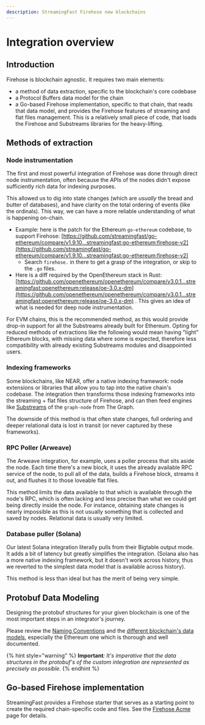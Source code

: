 ```yaml
---
description: StreamingFast Firehose new blockchains
---
```


# Integration overview

## Introduction

Firehose is blockchain agnostic. It requires two main elements:

* a method of data extraction, specific to the blockchain's core codebase
* a Protocol Buffers data model for the chain
* a Go-based Firehose implementation, specific to that chain, that reads that data model, and provides the Firehose features of streaming and flat files management. This is a relatively small piece of code, that loads the Firehose and Substreams libraries for the heavy-lifting.

## Methods of extraction

### Node instrumentation

The first and most powerful integration of Firehose was done through direct node instrumentation, often because the APIs of the nodes didn't expose sufficiently rich data for indexing purposes.

This allowed us to dig into state changes (which are _usually_ the bread and butter of databases), and have clarity on the total ordering of events (like the ordinals). This way, we can have a more reliable understanding of what is happening on-chain.

* Example: here is the patch for the Ethereum `go-ethereum` codebase, to support Firehose: [https://github.com/streamingfast/go-ethereum/compare/v1.9.10...streamingfast:go-ethereum:firehose-v2](https://github.com/streamingfast/go-ethereum/compare/v1.9.10...streamingfast:go-ethereum:firehose-v2)
  * Search `firehose.` in there to get a grasp of the integration, or skip to the `.go` files.
* Here is a diff required by the OpenEthereum stack in Rust: [https://github.com/openethereum/openethereum/compare/v3.0.1...streamingfast:openethereum:release/oe-3.0.x-dm](https://github.com/openethereum/openethereum/compare/v3.0.1...streamingfast:openethereum:release/oe-3.0.x-dm) . This gives an idea of what is needed for deep node instrumentation.

For EVM chains, this is the recommended method, as this would provide drop-in support for all the Substreams already built for Ethereum. Opting for reduced methods of extractions like the following would mean having "light" Ethereum blocks, with missing data where some is expected, therefore less compatibility with already existing Substreams modules and disappointed users.

### Indexing frameworks

Some blockchains, like NEAR, offer a native indexing framework: node extensions or libraries that allow you to tap into the native chain's codebase. The integration then transforms those indexing frameworks into the streaming + flat files structure of Firehose, and can then feed engines like [Substreams](http://localhost:5000/o/rLHDhggcHly9IAY4HRzU/s/erQrzMtqELZRGAdugCR2/) of the `graph-node` from The Graph.

The downside of this method is that often state changes, full ordering and deeper relational data is lost in transit (or never captured by these frameworks).

### RPC Poller (Arweave)

The Arweave integration, for example, uses a poller process that sits aside the node. Each time there's a new block, it uses the already available RPC service of the node, to pull all of the data,  builds a Firehose block, streams it out, and flushes it to those loveable flat files.

This method limits the data available to that which is available through the node's RPC, which is often lacking and less precise than what we could get being directly inside the node. For instance, obtaining state changes is nearly impossible as this is not usually something that is collected and saved by nodes. Relational data is usually very limited.

### Database puller (Solana)

Our latest Solana integration literally pulls from their Bigtable output mode. It adds a bit of latency but greatly simplifies the integration. (Solana also has a more native indexing framework, but it doesn't work across history, thus we reverted to the simplest data model that is available across history).

This method is less than ideal but has the merit of being very simple.

## Protobuf Data Modeling

Designing the protobuf structures for your given blockchain is one of the most important steps in an integrator's journey.

Please review the [Naming Conventions](../references/naming-conventions.md) and the [different blockchain's data models](../references/protobuf-schemas.md), especially the Ethereum one which is thorough and well documented.

{% hint style="warning" %}
**Important**_: It's imperative that the data structures in the protobuf's of the custom integration are represented as precisely as possible._
{% endhint %}

## Go-based Firehose implementation

StreamingFast provides a Firehose starter that serves as a starting point to create the required chain-specific code and files. See the [Firehose Acme](firehose-starter.md) page for details.&#x20;

